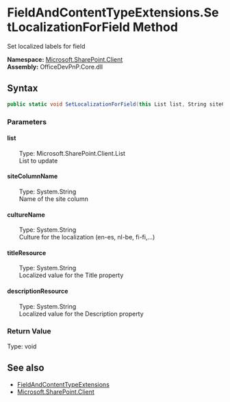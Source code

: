 # FieldAndContentTypeExtensions.SetLocalizationForField Method  
 Set localized labels for field   

**Namespace:** [Microsoft.SharePoint.Client](Microsoft.SharePoint.Client.md)  
**Assembly:** OfficeDevPnP.Core.dll  
## Syntax
```C#
public static void SetLocalizationForField(this List list, String siteColumnName, String cultureName, String titleResource, String descriptionResource)
```
### Parameters
#### list  
&emsp;&emsp;Type: Microsoft.SharePoint.Client.List  
&emsp;&emsp;List to update  

  

#### siteColumnName  
&emsp;&emsp;Type: System.String  
&emsp;&emsp;Name of the site column  

  

#### cultureName  
&emsp;&emsp;Type: System.String  
&emsp;&emsp;Culture for the localization (en-es, nl-be, fi-fi,...)  

  

#### titleResource  
&emsp;&emsp;Type: System.String  
&emsp;&emsp;Localized value for the Title property  

  

#### descriptionResource  
&emsp;&emsp;Type: System.String  
&emsp;&emsp;Localized value for the Description property  

  

### Return Value
Type: void  

## See also
- [FieldAndContentTypeExtensions](Microsoft.SharePoint.Client.FieldAndContentTypeExtensions.md) 
- [Microsoft.SharePoint.Client](Microsoft.SharePoint.Client.md) 
